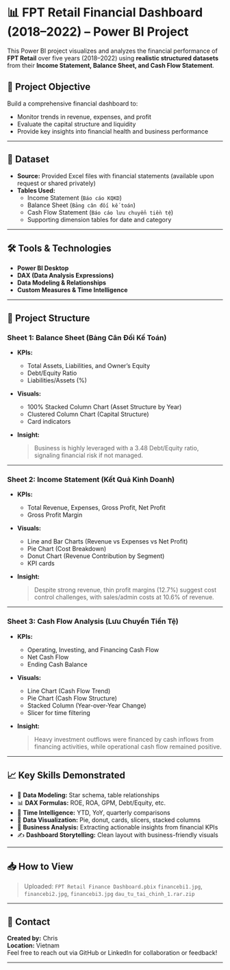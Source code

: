 # 📊 FPT Retail Financial Dashboard (2018–2022) – Power BI Project

This Power BI project visualizes and analyzes the financial performance of **FPT Retail** over five years (2018–2022) using **realistic structured datasets** from their **Income Statement, Balance Sheet, and Cash Flow Statement**.

## 🎯 Project Objective

Build a comprehensive financial dashboard to:
- Monitor trends in revenue, expenses, and profit
- Evaluate the capital structure and liquidity
- Provide key insights into financial health and business performance

---

## 📁 Dataset

- **Source:** Provided Excel files with financial statements (available upon request or shared privately)
- **Tables Used:**
  - Income Statement (`Báo cáo KQKD`)
  - Balance Sheet (`Bảng cân đối kế toán`)
  - Cash Flow Statement (`Báo cáo lưu chuyển tiền tệ`)
  - Supporting dimension tables for date and category

---

## 🛠 Tools & Technologies

- **Power BI Desktop**
- **DAX (Data Analysis Expressions)**
- **Data Modeling & Relationships**
- **Custom Measures & Time Intelligence**

---

## 📌 Project Structure

### Sheet 1: **Balance Sheet (Bảng Cân Đối Kế Toán)**

- **KPIs:**
  - Total Assets, Liabilities, and Owner’s Equity
  - Debt/Equity Ratio
  - Liabilities/Assets (%)

- **Visuals:**
  - 100% Stacked Column Chart (Asset Structure by Year)
  - Clustered Column Chart (Capital Structure)
  - Card indicators

- **Insight:**
  > Business is highly leveraged with a 3.48 Debt/Equity ratio, signaling financial risk if not managed.

---

### Sheet 2: **Income Statement (Kết Quả Kinh Doanh)**

- **KPIs:**
  - Total Revenue, Expenses, Gross Profit, Net Profit
  - Gross Profit Margin

- **Visuals:**
  - Line and Bar Charts (Revenue vs Expenses vs Net Profit)
  - Pie Chart (Cost Breakdown)
  - Donut Chart (Revenue Contribution by Segment)
  - KPI cards

- **Insight:**
  > Despite strong revenue, thin profit margins (12.7%) suggest cost control challenges, with sales/admin costs at 10.6% of revenue.

---

### Sheet 3: **Cash Flow Analysis (Lưu Chuyển Tiền Tệ)**

- **KPIs:**
  - Operating, Investing, and Financing Cash Flow
  - Net Cash Flow
  - Ending Cash Balance

- **Visuals:**
  - Line Chart (Cash Flow Trend)
  - Pie Chart (Cash Flow Structure)
  - Stacked Column (Year-over-Year Change)
  - Slicer for time filtering

- **Insight:**
  > Heavy investment outflows were financed by cash inflows from financing activities, while operational cash flow remained positive.

---

## 📈 Key Skills Demonstrated

- 🔧 **Data Modeling:** Star schema, table relationships
- 📊 **DAX Formulas:** ROE, ROA, GPM, Debt/Equity, etc.
- 🧠 **Time Intelligence:** YTD, YoY, quarterly comparisons
- 🎨 **Data Visualization:** Pie, donut, cards, slicers, stacked columns
- 🧩 **Business Analysis:** Extracting actionable insights from financial KPIs
- ✍️ **Dashboard Storytelling:** Clean layout with business-friendly visuals

---

## 📥 How to View

> Uploaded:
> `FPT Retail Finance Dashboard.pbix`
> `financebi1.jpg`, `financebi2.jpg`, `financebi3.jpg`
> `dau_tu_tai_chinh_1.rar.zip`


---

## 📌 Contact

**Created by:** Chris  
**Location:** Vietnam  
Feel free to reach out via GitHub or LinkedIn for collaboration or feedback!

---

